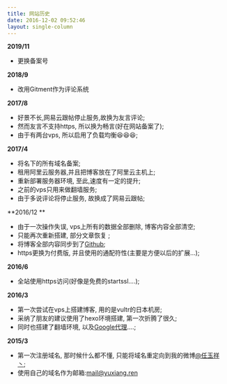 ```yaml
---
title: 网站历史
date: 2016-12-02 09:52:46
layout: single-column
---
```




**2019/11**

- 更换备案号

**2018/9**

- 改用Gitment作为评论系统

**2017/8**

- 好景不长,网易云跟帖停止服务,故换为友言评论;
- 然而友言不支持https, 所以换为畅言(好在网站备案了);
- 由于有两台vps, 所以启用了负载均衡😆😆😆;

**2017/4**

- 将名下的所有域名备案;
- 租用阿里云服务器,并且把博客放在了阿里云主机上;
- 重新部署服务器环境, 至此,速度有一定的提升;
- 之前的vps只用来做翻墙服务;
- 由于多说评论将停止服务, 故换成了网易云跟帖;

**2016/12 **

- 由于一次操作失误, vps上所有的数据全部删除, 博客内容全部清空;
- 只能再次重新搭建, 部分文章恢复 ;
- 将博客全部内容同步到了<a href="https://github.com/shlyren/shlyren.github.io">Github</a>;
- https更换为付费版, 并且使用的通配符性(主要是方便以后的扩展...);

**2016/6**

- 全站使用https访问(好像是免费的startssl....);

**2016/3**
- 第一次尝试在vps上搭建博客, 用的是vultr的日本机房;
- 采纳了朋友的建议使用了hexo环境搭建, 第一次折腾了很久;
- 同时也搭建了翻墙环境, 以及<a href="https://google.yuxiang.ren">Google代理</a>....;

**2015/3**

- 第一次注册域名, 那时候什么都不懂, 只能将域名重定向到我的微博<a href="http://weibo.com/shlyjen">@任玉祥丶</a>;
- 使用自己的域名作为邮箱:<a href="mailto:mail@yuxiang.ren">mail@yuxiang.ren</a>